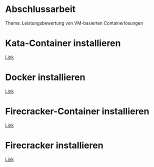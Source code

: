 # Abschlussarbeit
Thema: Leistungsbewertung von VM-basierten Containerlösungen  <br>

# Kata-Container installieren <br>
 <a href="https://github.com/Vahel123/Abschlussarbeit/tree/master/Kata-Container/kata-container">Link</a> 

# Docker installieren <br>
 <a href="https://github.com/Vahel123/Abschlussarbeit/tree/master/Docker">Link</a> 

# Firecracker-Container installieren <br>
 <a href="https://github.com/Vahel123/Abschlussarbeit/tree/master/Firecracker/firecracker-containerd">Link</a> 
 
 # Firecracker installieren <br>
 <a href="https://github.com/Vahel123/Abschlussarbeit/tree/master/Firecracker/firecracker">Link</a> 
